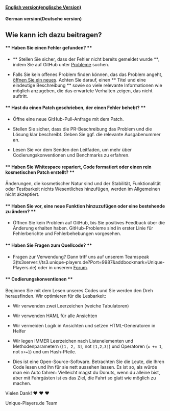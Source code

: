 #### [English version(englische Version)](https://github.com/Oberleutnant20/Spediverwaltung/blob/master/docs/CONTRIBUTING_en.md)
#### German version(Deutsche version)


## Wie kann ich dazu beitragen?

#### ** Haben Sie einen Fehler gefunden? **

* ** Stellen Sie sicher, dass der Fehler nicht bereits gemeldet wurde **, indem Sie auf GitHub unter [Probleme](https://github.com/Oberleutnant20/HSQLDB-Template/issues) suchen.

* Falls Sie kein offenes Problem finden können, das das Problem angeht, [öffnen Sie ein neues](https://github.com/Oberleutnant20/HSQLDB-Template/issues/new). Achten Sie darauf, einen ** Titel und eine eindeutige Beschreibung ** sowie so viele relevante Informationen wie möglich anzugeben, die das erwartete Verhalten zeigen, das nicht auftritt.

#### ** Hast du einen Patch geschrieben, der einen Fehler behebt? **

* Öffne eine neue GitHub-Pull-Anfrage mit dem Patch.

* Stellen Sie sicher, dass die PR-Beschreibung das Problem und die Lösung klar beschreibt. Geben Sie ggf. die relevante Ausgabenummer an.

* Lesen Sie vor dem Senden den Leitfaden, um mehr über Codierungskonventionen und Benchmarks zu erfahren.

#### ** Haben Sie Whitespace repariert, Code formatiert oder einen rein kosmetischen Patch erstellt? **

Änderungen, die kosmetischer Natur sind und der Stabilität, Funktionalität oder Testbarkeit nichts Wesentliches hinzufügen, werden im Allgemeinen nicht akzeptiert.

#### ** Haben Sie vor, eine neue Funktion hinzuzufügen oder eine bestehende zu ändern? **

* Öffnen Sie kein Problem auf GitHub, bis Sie positives Feedback über die Änderung erhalten haben. GitHub-Probleme sind in erster Linie für Fehlerberichte und Fehlerbehebungen vorgesehen.

#### ** Haben Sie Fragen zum Quellcode? **

* Fragen zur Verwendung? Dann triff uns auf unserem Teamspeak 3(ts3server://ts3.unique-players.de?Port=9987&addbookmark=Unique-Players.de) oder in unserem [Forum](http://unique-players.de).

#### ** Codierungskonventionen **

Beginnen Sie mit dem Lesen unseres Codes und Sie werden den Dreh herausfinden. Wir optimieren für die Lesbarkeit:

  * Wir verwenden zwei Leerzeichen (weiche Tabulatoren)
  
  * Wir verwenden HAML für alle Ansichten
  
  * Wir vermeiden Logik in Ansichten und setzen HTML-Generatoren in Helfer
  
  * Wir legen IMMER Leerzeichen nach Listenelementen und Methodenparametern (`[1, 2, 3]`, not `[1,2,3]`) und Operatoren (`x += 1`, not `x+=1`) und um Hash-Pfeile.
  
  * Dies ist eine Open-Source-Software. Betrachten Sie die Leute, die Ihren Code lesen und ihn für sie nett aussehen lassen. Es ist so, als würde man ein Auto fahren: Vielleicht magst du Donuts, wenn du alleine bist, aber mit Fahrgästen ist es das Ziel, die Fahrt so glatt wie möglich zu machen.

Vielen Dank! :heart: :heart: :heart:

Unique-Players.de Team
